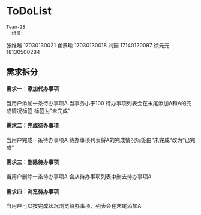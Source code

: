 # ToDoList
    Team-28
      组员:
张维越 17030130021
崔景瑜 17030130018
刘园     17140120097
徐元元 18130500284



## 需求拆分

#### 需求⼀：添加代办事项 

当⽤户添加⼀条待办事项A 当事务小于100 待办事项列表会在末尾添加A和A的完成情况标签 标签为”未完成“

#### 需求二：完成待办事项

当⽤户完成⼀条待办事项A 待办事项列表将A的完成情况标签由”未完成“改为“已完成”

#### 需求三：删除待办事项

当⽤户删除⼀条待办事项A 会从待办事项列表中删去待办事项A

#### 需求四：浏览待办事项

当⽤户可以按完成状况浏览待办事项，列表会在末尾添加A

